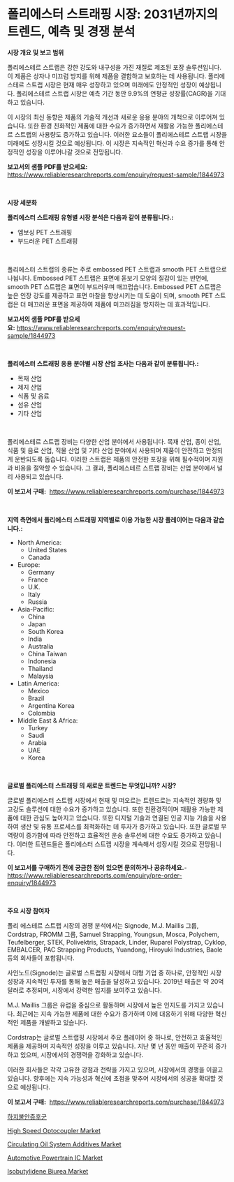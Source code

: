 <p><h1>폴리에스터 스트래핑 시장: 2031년까지의 트렌드, 예측 및 경쟁 분석</h1></p><p><strong>시장 개요 및 보고 범위</strong></p>
<p><p>폴리에스테르 스트랩은 강한 강도와 내구성을 가진 재질로 제조된 포장 솔루션입니다. 이 제품은 상자나 미끄럼 방지를 위해 제품을 결합하고 보호하는 데 사용됩니다. 폴리에스테르 스트랩 시장은 현재 매우 성장하고 있으며 미래에도 안정적인 성장이 예상됩니다. 폴리에스테르 스트랩 시장은 예측 기간 동안 9.9%의 연평균 성장률(CAGR)을 기대하고 있습니다.</p><p>이 시장의 최신 동향은 제품의 기술적 개선과 새로운 응용 분야의 개척으로 이루어져 있습니다. 또한 환경 친화적인 제품에 대한 수요가 증가하면서 재활용 가능한 폴리에스테르 스트랩의 사용량도 증가하고 있습니다. 이러한 요소들이 폴리에스테르 스트랩 시장을 미래에도 성장시킬 것으로 예상됩니다. 이 시장은 지속적인 혁신과 수요 증가를 통해 안정적인 성장을 이루어나갈 것으로 전망됩니다.</p></p>
<p><strong>보고서의 샘플 PDF를 받으세요:</strong> <a href="https://www.reliableresearchreports.com/enquiry/request-sample/1844973">https://www.reliableresearchreports.com/enquiry/request-sample/1844973</a></p>
<p>&nbsp;</p>
<p><strong>시장 세분화</strong></p>
<p><strong>폴리에스터 스트래핑 유형별 시장 분석은 다음과 같이 분류됩니다.:</strong></p>
<p><ul><li>엠보싱 PET 스트래핑</li><li>부드러운 PET 스트래핑</li></ul></p>
<p>&nbsp;</p>
<p><p>폴리에스터 스트랩의 종류는 주로 embossed PET 스트랩과 smooth PET 스트랩으로 나뉩니다. Embossed PET 스트랩은 표면에 돋보기 모양의 질감이 있는 반면에, smooth PET 스트랩은 표면이 부드러우며 매끄럽습니다. Embossed PET 스트랩은 높은 인장 강도를 제공하고 표면 마찰을 향상시키는 데 도움이 되며, smooth PET 스트랩은 더 매끄러운 표면을 제공하여 제품에 미끄러짐을 방지하는 데 효과적입니다.</p></p>
<p><strong>보고서의 샘플 PDF를 받으세요:</strong>&nbsp;<a href="https://www.reliableresearchreports.com/enquiry/request-sample/1844973">https://www.reliableresearchreports.com/enquiry/request-sample/1844973</a></p>
<p>&nbsp;</p>
<p><strong> 폴리에스터 스트래핑 응용 분야별 시장 산업 조사는 다음과 같이 분류됩니다.:</strong></p>
<p><ul><li>목재 산업</li><li>제지 산업</li><li>식품 및 음료</li><li>섬유 산업</li><li>기타 산업</li></ul></p>
<p>&nbsp;</p>
<p><p>폴리에스테르 스트랩 장비는 다양한 산업 분야에서 사용됩니다. 목재 산업, 종이 산업, 식품 및 음료 산업, 직물 산업 및 기타 산업 분야에서 사용되며 제품이 안전하고 안정되게 운반되도록 돕습니다. 이러한 스트랩은 제품의 안전한 포장을 위해 필수적이며 자원과 비용을 절약할 수 있습니다. 그 결과, 폴리에스테르 스트랩 장비는 산업 분야에서 널리 사용되고 있습니다.</p></p>
<p><strong>이 보고서 구매:</strong>&nbsp; <a href="https://www.reliableresearchreports.com/purchase/1844973">https://www.reliableresearchreports.com/purchase/1844973</a></p>
<p>&nbsp;</p>
<p><strong>지역 측면에서 폴리에스터 스트래핑 지역별로 이용 가능한 시장 플레이어는 다음과 같습니다.:</strong></p>
<p><ul>
    <li>
        North America:
        <ul>
            <li>United States</li>
            <li>Canada</li>
        </ul>
    </li>
    <li>
        Europe:
        <ul>
            <li>Germany</li>
            <li>France</li>
            <li>U.K.</li>
            <li>Italy</li>
            <li>Russia</li>
        </ul>
    </li>
    <li>
        Asia-Pacific:
        <ul>
            <li>China</li>
            <li>Japan</li>
            <li>South Korea</li>
            <li>India</li>
            <li>Australia</li>
            <li>China Taiwan</li>
            <li>Indonesia</li>
            <li>Thailand</li>
            <li>Malaysia</li>
        </ul>
    </li>
    <li>
        Latin America:
        <ul>
            <li>Mexico</li>
            <li>Brazil</li>
            <li>Argentina Korea</li>
            <li>Colombia</li>
        </ul>
    </li>
    <li>
        Middle East & Africa:
        <ul>
            <li>Turkey</li>
            <li>Saudi</li>
            <li>Arabia</li>
            <li>UAE</li>
            <li>Korea</li>
        </ul>
    </li>
    </ul></p>
<p>&nbsp;</p>
<p><strong>글로벌 폴리에스터 스트래핑 의 새로운 트렌드는 무엇입니까? 시장?</strong></p>
<p><p>글로벌 폴리에스터 스트랩 시장에서 현재 및 떠오르는 트렌드로는 지속적인 경량화 및 고강도 솔루션에 대한 수요가 증가하고 있습니다. 또한 친환경적이며 재활용 가능한 제품에 대한 관심도 높아지고 있습니다. 또한 디지털 기술과 연결된 인공 지능 기술을 사용하여 생산 및 유통 프로세스를 최적화하는 데 투자가 증가하고 있습니다. 또한 글로벌 무역량이 증가함에 따라 안전하고 효율적인 운송 솔루션에 대한 수요도 증가하고 있습니다. 이러한 트렌드들은 폴리에스터 스트랩 시장을 계속해서 성장시킬 것으로 전망됩니다.</p></p>
<p><strong>이 보고서를 구매하기 전에 궁금한 점이 있으면 문의하거나 공유하세요.</strong>- <a href="https://www.reliableresearchreports.com/enquiry/pre-order-enquiry/1844973">https://www.reliableresearchreports.com/enquiry/pre-order-enquiry/1844973</a></p>
<p>&nbsp;</p>
<p><strong>주요 시장 참여자</strong></p>
<p><p>폴리 에스테르 스트랩 시장의 경쟁 분석에서는 Signode, M.J. Maillis 그룹, Cordstrap, FROMM 그룹, Samuel Strapping, Youngsun, Mosca, Polychem, Teufelberger, STEK, Polivektris, Strapack, Linder, Ruparel Polystrap, Cyklop, EMBALCER, PAC Strapping Products, Yuandong, Hiroyuki Industries, Baole 등의 회사들이 포함됩니다.</p><p>사인노드(Signode)는 글로벌 스트랩핑 시장에서 대형 기업 중 하나로, 안정적인 시장 성장과 지속적인 투자를 통해 높은 매출을 달성하고 있습니다. 2019년 매출은 약 20억 달러로 추정되며, 시장에서 강력한 입지를 보여주고 있습니다.</p><p>M.J. Maillis 그룹은 유럽을 중심으로 활동하며 시장에서 높은 인지도를 가지고 있습니다. 최근에는 지속 가능한 제품에 대한 수요가 증가하며 이에 대응하기 위해 다양한 혁신적인 제품을 개발하고 있습니다.</p><p>Cordstrap는 글로벌 스트랩핑 시장에서 주요 플레이어 중 하나로, 안전하고 효율적인 제품을 제공하며 지속적인 성장을 이루고 있습니다. 지난 몇 년 동안 매출이 꾸준히 증가하고 있으며, 시장에서의 경쟁력을 강화하고 있습니다.</p><p>이러한 회사들은 각각 고유한 강점과 전략을 가지고 있으며, 시장에서의 경쟁을 이끌고 있습니다. 향후에는 지속 가능성과 혁신에 초점을 맞추어 시장에서의 성공을 확대할 것으로 예상됩니다.</p></p>
<p><strong>이 보고서 구매:</strong>&nbsp;&nbsp;<a href="https://www.reliableresearchreports.com/purchase/1844973">https://www.reliableresearchreports.com/purchase/1844973</a></p>
<p><p><a href="https://github.com/lkwggful07722/Market-Research-Report-List-1/blob/main/3583247186073.md">하지불안증후군</a></p><p><a href="https://view.publitas.com/reportprime-1/high-speed-optocoupler-market-size-focuses-on-market-dynamics-in-depth-analysis-and-future-projections-of-its-market-forecasted-for-period-from-2024-to-2031/">High Speed Optocoupler Market</a></p><p><a href="https://issuu.com/reportprime-2/docs/circulating-oil-system-additives-market-size-2030.">Circulating Oil System Additives Market</a></p><p><a href="https://gratis-rainforest-2ca.notion.site/Automotive-Powertrain-IC-Market-Research-Report-Reveals-The-Latest-Trends-And-Opportunities-of-this--65ef12cc0896462a86724c8ac0737f65">Automotive Powertrain IC Market</a></p><p><a href="https://issuu.com/reportprime-2/docs/isobutylidene-biurea-market-size-2030.pptx">Isobutylidene Biurea Market</a></p></p>
